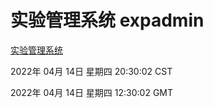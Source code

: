 # 实验管理系统 expadmin
[实验管理系统](http://59.174.26.18:56808/expadmin-782313d2-e1b1-4ea7-932e-3a55e6a1a4d0/)

2022年 04月 14日 星期四 20:30:02 CST

2022年 04月 14日 星期四 12:30:02 GMT
